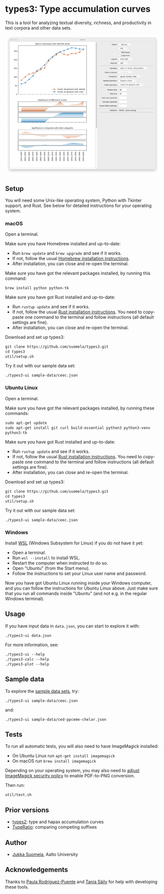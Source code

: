 # types3: Type accumulation curves

This is a tool for analyzing textual diversity, richness, and productivity in text corpora and other data sets.

![Screenshot: user interface](doc/types3.png)

## Setup

You will need some Unix-like operating system, Python with Tkinter support, and Rust. See below for detailed instructions for your operating system.

### macOS

Open a terminal.

Make sure you have Homebrew installed and up-to-date:

- Run `brew update` and `brew upgrade` and see if it works.
- If not, follow the usual [Homebrew installation instructions](https://brew.sh).
- After installation, you can close and re-open the terminal.

Make sure you have got the relevant packages installed, by running this command:

    brew install python python-tk

Make sure you have got Rust installed and up-to-date:

- Run `rustup update` and see if it works.
- If not, follow the usual [Rust installation instructions](https://www.rust-lang.org/tools/install). You need to copy-paste one command to the terminal and follow instructions (all default settings are fine).
- After installation, you can close and re-open the terminal.

Download and set up types3:

    git clone https://github.com/suomela/types3.git
    cd types3
    util/setup.sh

Try it out with our sample data set:

    ./types3-ui sample-data/ceec.json

### Ubuntu Linux

Open a terminal.

Make sure you have got the relevant packages installed, by running these commands:

    sudo apt-get update
    sudo apt-get install git curl build-essential python3 python3-venv python3-tk

Make sure you have got Rust installed and up-to-date:

- Run `rustup update` and see if it works.
- If not, follow the usual [Rust installation instructions](https://www.rust-lang.org/tools/install). You need to copy-paste one command to the terminal and follow instructions (all default settings are fine).
- After installation, you can close and re-open the terminal.

Download and set up types3:

    git clone https://github.com/suomela/types3.git
    cd types3
    util/setup.sh

Try it out with our sample data set:

    ./types3-ui sample-data/ceec.json

### Windows

Install [WSL](https://learn.microsoft.com/en-us/windows/wsl/install) (Windows Subsystem for Linux) if you do not have it yet:

- Open a terminal.
- Run `wsl --install` to install WSL.
- Restart the computer when instructed to do so.
- Open "Ubuntu" (from the Start menu).
- Follow the instructions to set your Linux user name and password.

Now you have got Ubuntu Linux running inside your Windows computer, and you can follow the instructions for Ubuntu Linux above. Just make sure that you run all commands inside "Ubuntu" (and not e.g. in the regular Windows terminal).

## Usage

If you have input data in `data.json`, you can start to explore it with:

    ./types3-ui data.json

For more information, see:

    ./types3-ui --help
    ./types3-calc --help
    ./types3-plot --help

## Sample data

To explore the [sample data sets](sample-data), try:

    ./types3-ui sample-data/ceec.json

and:

    ./types3-ui sample-data/ced-ppceme-chelar.json

## Tests

To run all automatic tests, you will also need to have ImageMagick installed:

- On Ubuntu Linux run `apt-get install imagemagick`
- On macOS run `brew install imagemagick`

Depending on your operating system, you may also need to [adjust ImageMagick security policy](https://stackoverflow.com/questions/52998331/imagemagick-security-policy-pdf-blocking-conversion) to enable PDF-to-PNG conversion.

Then run:

    util/test.sh

## Prior versions

- [types2](https://github.com/suomela/types): type and hapax accumulation curves
- [TypeRatio](https://github.com/suomela/type-ratio): comparing competing suffixes

## Author

- [Jukka Suomela](https://jukkasuomela.fi/), Aalto University

## Acknowledgements

Thanks to [Paula Rodríguez-Puente](https://www.usc-vlcg.es/PRP.htm) and [Tanja Säily](https://tanjasaily.fi/) for help with developing these tools.
